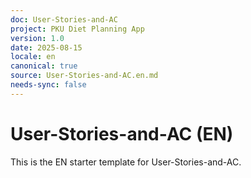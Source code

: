 ```yaml
---
doc: User-Stories-and-AC
project: PKU Diet Planning App
version: 1.0
date: 2025-08-15
locale: en
canonical: true
source: User-Stories-and-AC.en.md
needs-sync: false
---
```


# User-Stories-and-AC (EN)

This is the EN starter template for User-Stories-and-AC.
